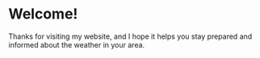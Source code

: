 # Welcome!

Thanks for visiting my website, and I hope it helps you stay prepared and informed about the weather in your area.

